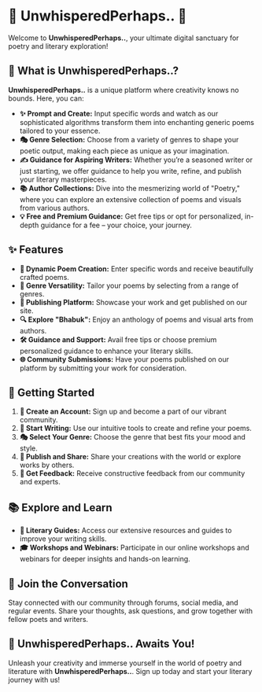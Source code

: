 # 🌟 UnwhisperedPerhaps.. 🌟

Welcome to **UnwhisperedPerhaps..**, your ultimate digital sanctuary for poetry and literary exploration!

## 📖 What is UnwhisperedPerhaps..?

**UnwhisperedPerhaps..** is a unique platform where creativity knows no bounds. Here, you can:

- **✨ Prompt and Create:** Input specific words and watch as our sophisticated algorithms transform them into enchanting generic poems tailored to your essence.
- **🎭 Genre Selection:** Choose from a variety of genres to shape your poetic output, making each piece as unique as your imagination.
- **✍️ Guidance for Aspiring Writers:** Whether you’re a seasoned writer or just starting, we offer guidance to help you write, refine, and publish your literary masterpieces.
- **📚 Author Collections:** Dive into the mesmerizing world of "Poetry," where you can explore an extensive collection of poems and visuals from various authors.
- **💡 Free and Premium Guidance:** Get free tips or opt for personalized, in-depth guidance for a fee – your choice, your journey.

## ✨ Features

- **🌈 Dynamic Poem Creation:** Enter specific words and receive beautifully crafted poems.
- **🎨 Genre Versatility:** Tailor your poems by selecting from a range of genres.
- **📢 Publishing Platform:** Showcase your work and get published on our site.
- **🔍 Explore "Bhabuk":** Enjoy an anthology of poems and visual arts from authors.
- **🛠️ Guidance and Support:** Avail free tips or choose premium personalized guidance to enhance your literary skills.
- **🌐 Community Submissions:** Have your poems published on our platform by submitting your work for consideration.

## 🚀 Getting Started

1. **🔐 Create an Account:** Sign up and become a part of our vibrant community.
2. **📝 Start Writing:** Use our intuitive tools to create and refine your poems.
3. **🎭 Select Your Genre:** Choose the genre that best fits your mood and style.
4. **📢 Publish and Share:** Share your creations with the world or explore works by others.
5. **💬 Get Feedback:** Receive constructive feedback from our community and experts.

## 📚 Explore and Learn

- **📜 Literary Guides:** Access our extensive resources and guides to improve your writing skills.
- **🎓 Workshops and Webinars:** Participate in our online workshops and webinars for deeper insights and hands-on learning.

## 💬 Join the Conversation

Stay connected with our community through forums, social media, and regular events. Share your thoughts, ask questions, and grow together with fellow poets and writers.

## 🎉 UnwhisperedPerhaps.. Awaits You!

Unleash your creativity and immerse yourself in the world of poetry and literature with **UnwhisperedPerhaps..**. Sign up today and start your literary journey with us!
